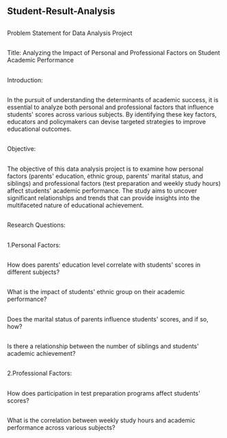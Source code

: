 ## Student-Result-Analysis
##
Problem Statement for Data Analysis Project
##
Title: Analyzing the Impact of Personal and Professional Factors on Student Academic Performance
##
Introduction:
##
In the pursuit of understanding the determinants of academic success, it is essential to analyze both personal and professional factors that influence students' scores across various subjects. By identifying these key factors, educators and policymakers can devise targeted strategies to improve educational outcomes.
##
Objective:
##
The objective of this data analysis project is to examine how personal factors (parents' education, ethnic group, parents' marital status, and siblings) and professional factors (test preparation and weekly study hours) affect students' academic performance. The study aims to uncover significant relationships and trends that can provide insights into the multifaceted nature of educational achievement.
##
Research Questions:
##
1.Personal Factors:
##
How does parents' education level correlate with students' scores in different subjects?
##
What is the impact of students' ethnic group on their academic performance?
##
Does the marital status of parents influence students' scores, and if so, how?
##
Is there a relationship between the number of siblings and students' academic achievement?
##
2.Professional Factors:
##
How does participation in test preparation programs affect students' scores?
##
What is the correlation between weekly study hours and academic performance across various subjects?
